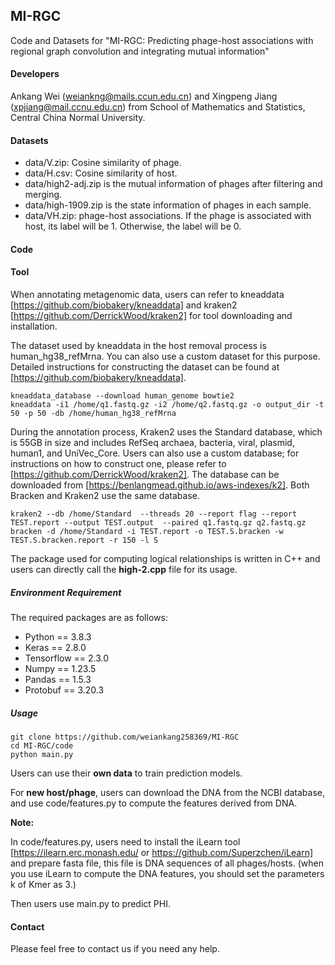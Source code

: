 ## MI-RGC

Code and Datasets for "MI-RGC: Predicting phage-host associations with regional graph convolution and integrating mutual information"

#### Developers

Ankang Wei (weiankng@mails.ccun.edu.cn) and Xingpeng Jiang (xpjiang@mail.ccnu.edu.cn) from School of Mathematics and Statistics, Central China Normal University.

#### Datasets

- data/V.zip: Cosine similarity of phage.
- data/H.csv: Cosine similarity of host.
- data/high2-adj.zip is the mutual information of phages after filtering and merging.
- data/high-1909.zip is the state information of phages in each sample.
- data/VH.zip: phage-host associations. If the phage is associated with host, its label will be 1. Otherwise, the label will be 0.


#### Code

#### Tool

When annotating metagenomic data, users can refer to kneaddata [https://github.com/biobakery/kneaddata] and kraken2 [https://github.com/DerrickWood/kraken2] for tool downloading and installation. 

The dataset used by kneaddata in the host removal process is human_hg38_refMrna. 
You can also use a custom dataset for this purpose. Detailed instructions for constructing the dataset can be found at [https://github.com/biobakery/kneaddata].

```
kneaddata_database --download human_genome bowtie2
kneaddata -i1 /home/q1.fastq.gz -i2 /home/q2.fastq.gz -o output_dir -t 50 -p 50 -db /home/human_hg38_refMrna
```

During the annotation process, Kraken2 uses the Standard database, which is 55GB in size and includes RefSeq archaea, bacteria, viral, plasmid, human1, and UniVec_Core. Users can also use a custom database; for instructions on how to construct one, please refer to [https://github.com/DerrickWood/kraken2]. The database can be downloaded from [https://benlangmead.github.io/aws-indexes/k2]. Both Bracken and Kraken2 use the same database.

```
kraken2 --db /home/Standard  --threads 20 --report flag --report TEST.report --output TEST.output  --paired q1.fastq.gz q2.fastq.gz
bracken -d /home/Standard -i TEST.report -o TEST.S.bracken -w TEST.S.bracken.report -r 150 -l S
```

The package used for computing logical relationships is written in C++ and users can directly call the **high-2.cpp** file for its usage.

##### Environment Requirement

The required packages are as follows:

- Python == 3.8.3
- Keras == 2.8.0
- Tensorflow == 2.3.0
- Numpy == 1.23.5
- Pandas == 1.5.3
- Protobuf == 3.20.3

##### Usage

```
git clone https://github.com/weiankang258369/MI-RGC
cd MI-RGC/code
python main.py
```

Users can use their **own data** to train prediction models. 

For **new host/phage**, users can download the DNA from the NCBI database, and use code/features.py to compute the features derived from DNA.

**Note:** 

In code/features.py, users need to install the iLearn tool [https://ilearn.erc.monash.edu/ or https://github.com/Superzchen/iLearn] and prepare fasta file, this file is DNA sequences of all phages/hosts. (when you use iLearn to compute the DNA features, you should set the parameters k of Kmer as 3.)

Then users use main.py to predict PHI.


#### Contact

Please feel free to contact us if you need any help.
